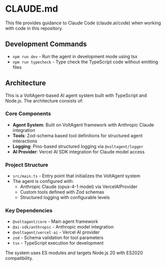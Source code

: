 # CLAUDE.md

This file provides guidance to Claude Code (claude.ai/code) when working with code in this repository.

## Development Commands

- `npm run dev` - Run the agent in development mode using tsx
- `npm run typecheck` - Type check the TypeScript code without emitting files

## Architecture

This is a VoltAgent-based AI agent system built with TypeScript and Node.js. The architecture consists of:

### Core Components

- **Agent System**: Built on VoltAgent framework with Anthropic Claude integration
- **Tools**: Zod-schema based tool definitions for structured agent interactions
- **Logging**: Pino-based structured logging via `@voltagent/logger`
- **AI Provider**: Vercel AI SDK integration for Claude model access

### Project Structure

- `src/main.ts` - Entry point that initializes the VoltAgent system
- The agent is configured with:
  - Anthropic Claude (opus-4-1 model) via VercelAIProvider
  - Custom tools defined with Zod schemas
  - Structured logging with configurable levels

### Key Dependencies

- `@voltagent/core` - Main agent framework
- `@ai-sdk/anthropic` - Anthropic model integration
- `@voltagent/vercel-ai` - Vercel AI provider
- `zod` - Schema validation for tool parameters
- `tsx` - TypeScript execution for development

The system uses ES modules and targets Node.js 20 with ES2020 compatibility.